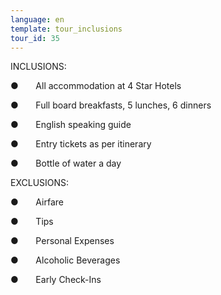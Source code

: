```yaml
---
language: en
template: tour_inclusions
tour_id: 35
---
```

INCLUSIONS:

●       All accommodation at 4 Star Hotels

●       Full board breakfasts, 5 lunches, 6 dinners

●       English speaking guide

●       Entry tickets as per itinerary

●       Bottle of water a day


EXCLUSIONS:

●       Airfare

●       Tips

●       Personal Expenses

●       Alcoholic Beverages

●       Early Check\-Ins